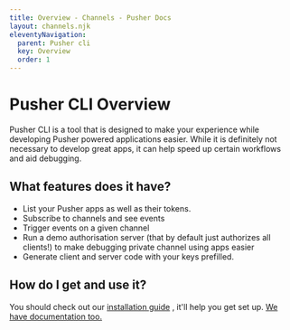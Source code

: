 ```yaml
---
title: Overview - Channels - Pusher Docs
layout: channels.njk
eleventyNavigation:
  parent: Pusher cli
  key: Overview
  order: 1
---
```


# Pusher CLI Overview

Pusher CLI is a tool that is designed to make your experience while developing Pusher powered applications easier. While it is definitely not necessary to develop great apps, it can help speed up certain workflows and aid debugging.

## What features does it have?

- List your Pusher apps as well as their tokens.
- Subscribe to channels and see events
- Trigger events on a given channel
- Run a demo authorisation server (that by default just authorizes all clients!) to make debugging private channel using apps easier
- Generate client and server code with your keys prefilled.

## How do I get and use it?

You should check out our [installation guide](/docs/channels/pusher_cli/installation) , it'll help you get set up. [We have documentation too.](/docs/channels/pusher_cli/documentation)
